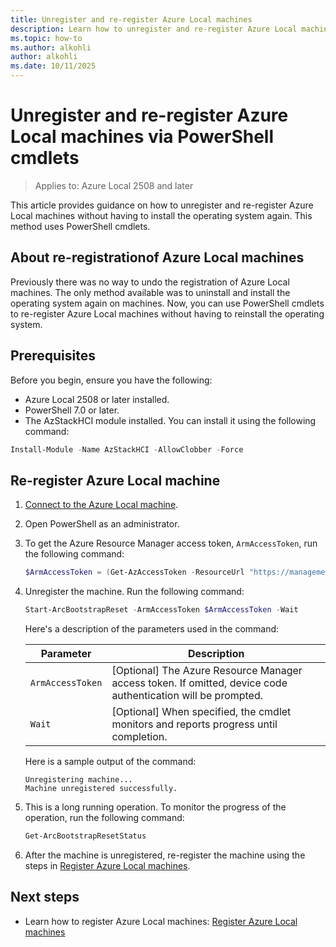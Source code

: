 ```yaml
---
title: Unregister and re-register Azure Local machines
description: Learn how to unregister and re-register Azure Local machines without having to install the operating system again.
ms.topic: how-to
ms.author: alkohli
author: alkohli
ms.date: 10/11/2025
---
```



# Unregister and re-register Azure Local machines via PowerShell cmdlets

> Applies to: Azure Local 2508 and later

This article provides guidance on how to unregister and re-register Azure Local machines without having to install the operating system again. This method uses PowerShell cmdlets.


## About re-registrationof Azure Local machines

Previously there was no way to undo the registration of Azure Local machines. The only method available was to uninstall and install the operating system again on machines. Now, you can use PowerShell cmdlets to re-register Azure Local machines without having to reinstall the operating system.

## Prerequisites

Before you begin, ensure you have the following:

- Azure Local 2508 or later installed.
- PowerShell 7.0 or later.
- The AzStackHCI module installed. You can install it using the following command:

```powershell
Install-Module -Name AzStackHCI -AllowClobber -Force
```

## Re-register Azure Local machine

1. [Connect to the Azure Local machine](../manage/azure-arc-vm-management-prerequisites.md#connect-to-the-system-directly).

1. Open PowerShell as an administrator.

1. To get the Azure Resource Manager access token, `ArmAccessToken`, run the following command:

   ```powershell
   $ArmAccessToken = (Get-AzAccessToken -ResourceUrl "https://management.azure.com/").Token
   ```

1. Unregister the machine. Run the following command:

   ```powershell
   Start-ArcBootstrapReset -ArmAccessToken $ArmAccessToken -Wait
   ```

   Here's a description of the parameters used in the command:
    
   |Parameter  |Description  |
   |---------|---------|
   |`ArmAccessToken`     | [Optional] The Azure Resource Manager access token. If omitted, device code authentication will be prompted.     |
   |`Wait`     | [Optional] When specified, the cmdlet monitors and reports progress until completion. |

   Here is a sample output of the command:    

   ```output
   Unregistering machine...
   Machine unregistered successfully.
   ```

1. This is a long running operation. To monitor the progress of the operation, run the following command:

   ```powershell
   Get-ArcBootstrapResetStatus
   ```

1. After the machine is unregistered, re-register the machine using the steps in [Register Azure Local machines](../deploy/deployment-without-azure-arc-gateway.md#register-azure-local-machines).


## Next steps

- Learn how to register Azure Local machines: [Register Azure Local machines](../deploy/deployment-without-azure-arc-gateway.md#register-azure-local-machines)